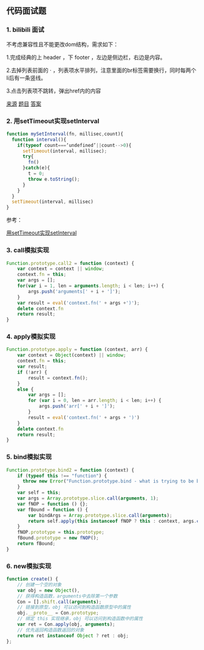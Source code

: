 ## 代码面试题

###  1. bilibili 面试
不考虑兼容性且不能更改dom结构，需求如下：

  1.完成经典的上 header ，下 footer ，左边是侧边栏，右边是内容。

  2.去掉列表前面的 · ，列表项水平排列，注意里面的br标签需要换行，同时每两个li后有一条竖线。

  3.点击列表项不跳转，弹出href内的内容

[来源](https://juejin.im/post/5c878397f265da2dde07293b)  [题目](https://github.com/zhenzhencai/FontEndInterview/blob/master/Questions.html)  [答案](https://github.com/zhenzhencai/FontEndInterview/blob/master/Answer.html)

### 2. 用setTimeout实现setInterval

```javascript
function mySetInterval(fn, millisec,count){
  function interval(){
    if(typeof count===‘undefined’||count-->0){
      setTimeout(interval, millisec);
      try{
        fn()
      }catch(e){
        t = 0;
        throw e.toString();
      }
    }
  }
  setTimeout(interval, millisec)
}
```

参考：

[用setTimeout实现setInterval](https://www.jianshu.com/p/32479bdfd851)

### 3. call模拟实现
```JavaScript
Function.prototype.call2 = function (context) {
    var context = context || window;
    context.fn = this;
    var args = [];
    for(var i = 1, len = arguments.length; i < len; i++) {
        args.push('arguments[' + i + ']');
    }
    var result = eval('context.fn(' + args +')');
    delete context.fn
    return result;
}
```
### 4. apply模拟实现
```JavaScript
Function.prototype.apply = function (context, arr) {
    var context = Object(context) || window;
    context.fn = this;
    var result;
    if (!arr) {
        result = context.fn();
    }
    else {
        var args = [];
        for (var i = 0, len = arr.length; i < len; i++) {
            args.push('arr[' + i + ']');
        }
        result = eval('context.fn(' + args + ')')
    }
    delete context.fn
    return result;
}
```
### 5. bind模拟实现
```JavaScript
Function.prototype.bind2 = function (context) {
    if (typeof this !== "function") {
      throw new Error("Function.prototype.bind - what is trying to be bound is not callable");
    }
    var self = this;
    var args = Array.prototype.slice.call(arguments, 1);
    var fNOP = function () {};
    var fBound = function () {
        var bindArgs = Array.prototype.slice.call(arguments);
        return self.apply(this instanceof fNOP ? this : context, args.concat(bindArgs));
    }
    fNOP.prototype = this.prototype;
    fBound.prototype = new fNOP();
    return fBound;
}
```

### 6. new模拟实现
```JavaScript
function create() {
	// 创建一个空的对象
    var obj = new Object(),
	// 获得构造函数，arguments中去除第一个参数
    Con = [].shift.call(arguments);
	// 链接到原型，obj 可以访问到构造函数原型中的属性
    obj.__proto__ = Con.prototype;
	// 绑定 this 实现继承，obj 可以访问到构造函数中的属性
    var ret = Con.apply(obj, arguments);
	// 优先返回构造函数返回的对象
	return ret instanceof Object ? ret : obj;
};
```
